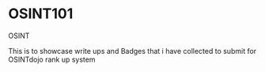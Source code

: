# OSINT101
OSINT


This is to showcase write ups and Badges that i have collected  to submit for OSINTdojo rank up system 
